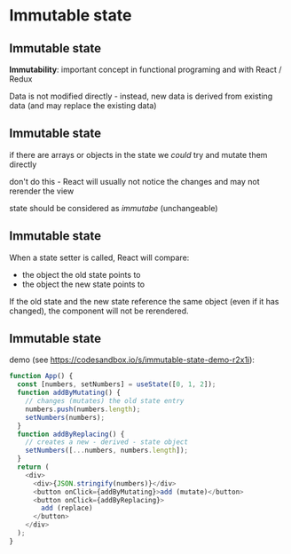 # Immutable state

## Immutable state

**Immutability**: important concept in functional programing and with React / Redux

Data is not modified directly - instead, new data is derived from existing data (and may replace the existing data)

## Immutable state

if there are arrays or objects in the state we _could_ try and mutate them directly

don't do this - React will usually not notice the changes and may not rerender the view

state should be considered as _immutabe_ (unchangeable)

## Immutable state

When a state setter is called, React will compare:

- the object the old state points to
- the object the new state points to

If the old state and the new state reference the same object (even if it has changed), the component will not be rerendered.

## Immutable state

demo (see <https://codesandbox.io/s/immutable-state-demo-r2x1i>):

```js
function App() {
  const [numbers, setNumbers] = useState([0, 1, 2]);
  function addByMutating() {
    // changes (mutates) the old state entry
    numbers.push(numbers.length);
    setNumbers(numbers);
  }
  function addByReplacing() {
    // creates a new - derived - state object
    setNumbers([...numbers, numbers.length]);
  }
  return (
    <div>
      <div>{JSON.stringify(numbers)}</div>
      <button onClick={addByMutating}>add (mutate)</button>
      <button onClick={addByReplacing}>
        add (replace)
      </button>
    </div>
  );
}
```
